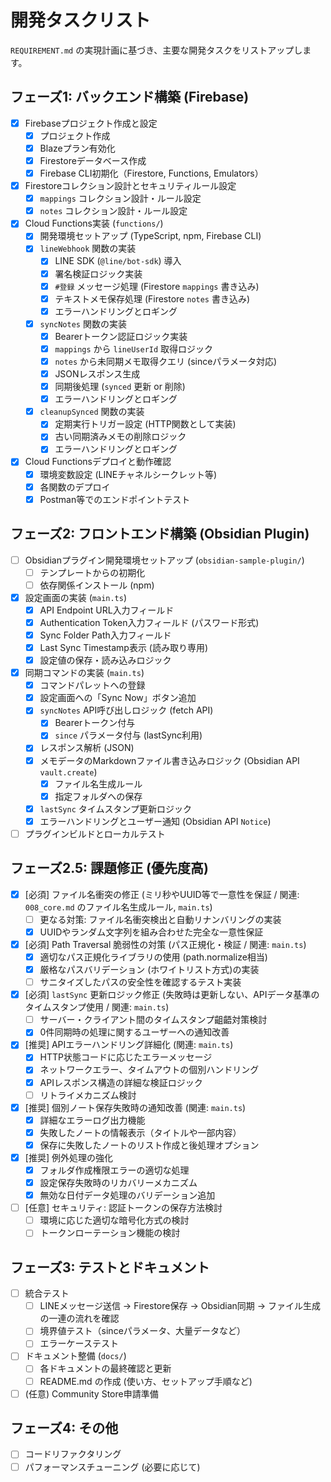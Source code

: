 # 開発タスクリスト

`REQUIREMENT.md` の実現計画に基づき、主要な開発タスクをリストアップします。

## フェーズ1: バックエンド構築 (Firebase)

-   [x] Firebaseプロジェクト作成と設定
    -   [x] プロジェクト作成
    -   [x] Blazeプラン有効化
    -   [x] Firestoreデータベース作成
    -   [x] Firebase CLI初期化（Firestore, Functions, Emulators）
-   [x] Firestoreコレクション設計とセキュリティルール設定
    -   [x] `mappings` コレクション設計・ルール設定
    -   [x] `notes` コレクション設計・ルール設定
-   [x] Cloud Functions実装 (`functions/`)
    -   [x] 開発環境セットアップ (TypeScript, npm, Firebase CLI)
    -   [x] `lineWebhook` 関数の実装
        -   [x] LINE SDK (`@line/bot-sdk`) 導入
        -   [x] 署名検証ロジック実装
        -   [x] `#登録` メッセージ処理 (Firestore `mappings` 書き込み)
        -   [x] テキストメモ保存処理 (Firestore `notes` 書き込み)
        -   [x] エラーハンドリングとロギング
    -   [x] `syncNotes` 関数の実装
        -   [x] Bearerトークン認証ロジック実装
        -   [x] `mappings` から `lineUserId` 取得ロジック
        -   [x] `notes` から未同期メモ取得クエリ (sinceパラメータ対応)
        -   [x] JSONレスポンス生成
        -   [x] 同期後処理 (`synced` 更新 or 削除)
        -   [x] エラーハンドリングとロギング
    -   [x] `cleanupSynced` 関数の実装
        -   [x] 定期実行トリガー設定 (HTTP関数として実装)
        -   [x] 古い同期済みメモの削除ロジック
        -   [x] エラーハンドリングとロギング
-   [x] Cloud Functionsデプロイと動作確認
    -   [x] 環境変数設定 (LINEチャネルシークレット等)
    -   [x] 各関数のデプロイ
    -   [x] Postman等でのエンドポイントテスト

## フェーズ2: フロントエンド構築 (Obsidian Plugin)

-   [ ] Obsidianプラグイン開発環境セットアップ (`obsidian-sample-plugin/`)
    -   [ ] テンプレートからの初期化
    -   [ ] 依存関係インストール (npm)
-   [x] 設定画面の実装 (`main.ts`)
    -   [x] API Endpoint URL入力フィールド
    -   [x] Authentication Token入力フィールド (パスワード形式)
    -   [x] Sync Folder Path入力フィールド
    -   [x] Last Sync Timestamp表示 (読み取り専用)
    -   [x] 設定値の保存・読み込みロジック
-   [x] 同期コマンドの実装 (`main.ts`)
    -   [x] コマンドパレットへの登録
    -   [x] 設定画面への「Sync Now」ボタン追加
    -   [x] `syncNotes` API呼び出しロジック (fetch API)
        -   [x] Bearerトークン付与
        -   [x] `since` パラメータ付与 (lastSync利用)
    -   [x] レスポンス解析 (JSON)
    -   [x] メモデータのMarkdownファイル書き込みロジック (Obsidian API `vault.create`)
        -   [x] ファイル名生成ルール
        -   [x] 指定フォルダへの保存
    -   [x] `lastSync` タイムスタンプ更新ロジック
    -   [x] エラーハンドリングとユーザー通知 (Obsidian API `Notice`)
-   [ ] プラグインビルドとローカルテスト

## フェーズ2.5: 課題修正 (優先度高)

-   [x] [必須] ファイル名衝突の修正 (ミリ秒やUUID等で一意性を保証 / 関連: `008_core.md` のファイル名生成ルール, `main.ts`)
    -   [ ] 更なる対策: ファイル名衝突検出と自動リナンバリングの実装
    -   [x] UUIDやランダム文字列を組み合わせた完全な一意性保証
-   [x] [必須] Path Traversal 脆弱性の対策 (パス正規化・検証 / 関連: `main.ts`)
    -   [x] 適切なパス正規化ライブラリの使用 (path.normalize相当)
    -   [x] 厳格なパスバリデーション (ホワイトリスト方式)の実装
    -   [ ] サニタイズしたパスの安全性を確認するテスト実装
-   [x] [必須] `lastSync` 更新ロジック修正 (失敗時は更新しない、APIデータ基準のタイムスタンプ使用 / 関連: `main.ts`)
    -   [ ] サーバー・クライアント間のタイムスタンプ齟齬対策検討
    -   [x] 0件同期時の処理に関するユーザーへの通知改善
-   [x] [推奨] APIエラーハンドリング詳細化 (関連: `main.ts`)
    -   [x] HTTP状態コードに応じたエラーメッセージ
    -   [x] ネットワークエラー、タイムアウトの個別ハンドリング
    -   [x] APIレスポンス構造の詳細な検証ロジック
    -   [ ] リトライメカニズム検討
-   [x] [推奨] 個別ノート保存失敗時の通知改善 (関連: `main.ts`)
    -   [x] 詳細なエラーログ出力機能
    -   [x] 失敗したノートの情報表示（タイトルや一部内容）
    -   [x] 保存に失敗したノートのリスト作成と後処理オプション
-   [x] [推奨] 例外処理の強化
    -   [x] フォルダ作成権限エラーの適切な処理
    -   [x] 設定保存失敗時のリカバリーメカニズム
    -   [x] 無効な日付データ処理のバリデーション追加
-   [ ] [任意] セキュリティ: 認証トークンの保存方法検討
    -   [ ] 環境に応じた適切な暗号化方式の検討
    -   [ ] トークンローテーション機能の検討

## フェーズ3: テストとドキュメント

-   [ ] 統合テスト
    -   [ ] LINEメッセージ送信 → Firestore保存 → Obsidian同期 → ファイル生成 の一連の流れを確認
    -   [ ] 境界値テスト（sinceパラメータ、大量データなど）
    -   [ ] エラーケーステスト
-   [ ] ドキュメント整備 (`docs/`)
    -   [ ] 各ドキュメントの最終確認と更新
    -   [ ] README.md の作成 (使い方、セットアップ手順など)
-   [ ] (任意) Community Store申請準備

## フェーズ4: その他

-   [ ] コードリファクタリング
-   [ ] パフォーマンスチューニング (必要に応じて)
